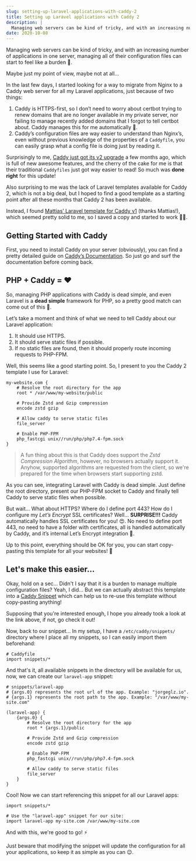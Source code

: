 ```yaml
---
slug: setting-up-laravel-applications-with-caddy-2
title: Setting up Laravel applications with Caddy 2
description: |
  Managing web servers can be kind of tricky, and with an increasing number of applications in one server, managing all of their configuration files can start to feel like a burden...
date: 2020-10-08
---
```


Managing web servers can be kind of tricky, and with an increasing number of
applications in one server, managing all of their configuration files can start
to feel like a burden 🥴.

Maybe just my point of view, maybe not at all...

In the last few days, I started looking for a way to migrate from Nginx to a
Caddy web server for all my Laravel applications, just because of two things:

1. Caddy is HTTPS-first, so I don’t need to worry about certbot trying to renew
   domains that are no longer available in my private server, nor failing to
   manage recently added domains that I forgot to tell certbot about. Caddy
   manages this for me automatically 💖.
2. Caddy’s configuration files are way easier to understand than Nginx’s, even
   without previous knowledge of the properties of a `Caddyfile`, you can easily
   grasp what a config file is doing just by reading it.

Surprisingly to me, [Caddy just got its v2 upgrade](https://caddyserver.com/v2)
a few months ago, which is full of new awesome features, and the cherry of the
cake for me is that their traditional `Caddyfiles` just got way easier to read!
So much was **done right** for this update!

Also surprising to me was the lack of Laravel templates available for Caddy 2,
which is not a big deal, but I hoped to find a good template as a starting point
after all these months that Caddy 2 has been available.

Instead, I found
[Mattias’ Laravel template for Caddy v1](https://ma.ttias.be/caddyfile-config-example-for-laravel/)
(thanks Mattias!), which seemed pretty solid to me, so I saved a copy and
started to work 👨‍💻.

## Getting Started with Caddy

First, you need to install Caddy on your server (obviously), you can find a
pretty detailed guide on [Caddy’s Documentation](https://caddyserver.com/docs/).
So just go and surf the documentation before coming back.

## PHP + Caddy = ❤️

So, managing PHP applications with Caddy is dead simple, and even Laravel is a
**dead simple** framework for PHP, so a pretty good match can come out of this
👀.

Let’s take a moment and think of what we need to tell Caddy about our Laravel
application:

1. It should use HTTPS.
2. It should serve static files if possible.
3. If no static files are found, then it should properly route incoming requests
   to PHP-FPM.

Well, this seems like a good starting point. So, I present to you the Caddy 2
template I use for Laravel:

```caddy
my-website.com {
    # Resolve the root directory for the app
    root * /var/www/my-website/public

    # Provide Zstd and Gzip compression
    encode zstd gzip

    # Allow caddy to serve static files
    file_server

    # Enable PHP-FPM
    php_fastcgi unix//run/php/php7.4-fpm.sock
}
```

> A fun thing about this is that Caddy does support the _Zstd Compression
> Algorithm_, however, no browsers actually support it. Anyhow, supported
> algorithms are requested from the client, so we're prepared for the time when
> browsers start supporting zstd.

As you can see, integrating Laravel with Caddy is dead simple. Just define the
root directory, present our PHP-FPM socket to Caddy and finally tell Caddy to
serve static files when possible.

But wait... What about HTTPS? Where do I define port 443? How do I configure my
_Let’s Encrypt_ SSL certificates? Well... **SURPRISE!!!** Caddy automatically
handles SSL certificates for you! 😍. No need to define port 443, no
need to have a folder with certificates, all is handled automatically by Caddy,
and it’s internal Let’s Encrypt integration 🥳.

Up to this point, everything should be OK for you, you can start copy-pasting
this template for all your websites! 🚀

## Let's make this easier...

Okay, hold on a sec... Didn't I say that it is a burden to manage multiple
configuration files? Yeah, I did... But we can actually abstract this template
into a [Caddy Snippet](https://caddyserver.com/docs/caddyfile/concepts#snippets)
which can help us to re-use this template without copy-pasting anything!

Supposing that you're interested enough, I hope you already took a look at the
link above, if not, go check it out!

Now, back to our snippet... In my setup, I have a `/etc/caddy/snippets/`
directory where I place all my snippets, so I can easily import them beforehand:

```caddy
# Caddyfile
import snippets/*
```

And that's it, all available snippets in the directory will be available for us,
now, we can create our `laravel-app` snippet:

```caddy
# snippets/laravel-app
# {args.0} represents the root url of the app. Example: "jorgeglz.io".
# {args.1} represents the root path to the app. Example: "/var/www/my-site.com"

(laravel-app) {
    {args.0} {
        # Resolve the root directory for the app
        root * {args.1}/public

        # Provide Zstd and Gzip compression
        encode zstd gzip

        # Enable PHP-FPM
        php_fastcgi unix//run/php/php7.4-fpm.sock

        # Allow caddy to serve static files
        file_server
    }
}
```

Cool! Now we can start referencing this snippet for all our Laravel apps:

```caddy
import snippets/*

# Use the "laravel-app" snippet for our site:
import laravel-app my-site.com /var/www/my-site.com
```

And with this, we're good to go! ⚡

Just beware that modifying the snippet will update the configuration for all
your applications, so keep it as simple as you can 😉.
